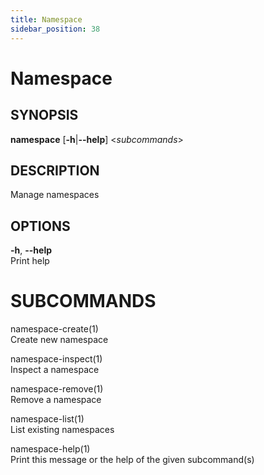 ```yaml
---
title: Namespace
sidebar_position: 38
---
```


# Namespace

## SYNOPSIS

**namespace** \[**-h**\|**--help**\] \<*subcommands*\>

## DESCRIPTION

Manage namespaces

## OPTIONS

**-h**, **--help**  
Print help

# SUBCOMMANDS

namespace-create(1)  
Create new namespace

namespace-inspect(1)  
Inspect a namespace

namespace-remove(1)  
Remove a namespace

namespace-list(1)  
List existing namespaces

namespace-help(1)  
Print this message or the help of the given subcommand(s)
